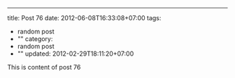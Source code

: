 ---
title: Post 76
date: 2012-06-08T16:33:08+07:00
tags:
  - random post
  - ""
category:
  - random post
  - ""
updated: 2012-02-29T18:11:20+07:00

This is content of post 76
